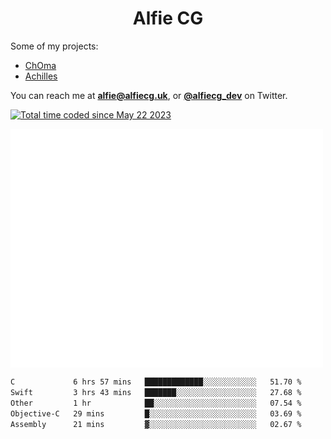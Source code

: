 <h1 align="center">Alfie CG</h1>

Some of my projects:
* [ChOma](https://github.com/opa334/ChOma)
* [Achilles](https://github.com/alfiecg24/Achilles)

You can reach me at **alfie@alfiecg.uk**, or **[@alfiecg_dev](https://twitter.com/alfiecg_dev)** on Twitter.

<a href="https://wakatime.com/@61592169-b9cf-4af8-b6fa-8ac7d4369b01"><img src="https://wakatime.com/badge/user/61592169-b9cf-4af8-b6fa-8ac7d4369b01.svg" alt="Total time coded since May 22 2023" /></a>


<img align="center" src="/github-metrics.svg" alt="Metrics" width="500">

 <!--[![GitHub Streak](https://streak-stats.demolab.com/?user=alfiecg24)](https://git.io/streak-stats)-->

<!--START_SECTION:waka-->

```txt
C             6 hrs 57 mins   █████████████░░░░░░░░░░░░   51.70 %
Swift         3 hrs 43 mins   ███████░░░░░░░░░░░░░░░░░░   27.68 %
Other         1 hr            ██░░░░░░░░░░░░░░░░░░░░░░░   07.54 %
Objective-C   29 mins         █░░░░░░░░░░░░░░░░░░░░░░░░   03.69 %
Assembly      21 mins         ▓░░░░░░░░░░░░░░░░░░░░░░░░   02.67 %
```

<!--END_SECTION:waka-->
